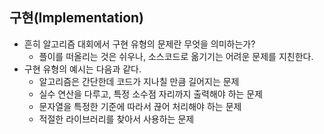 ## 구현(Implementation)
* 흔히 알고리즘 대회에서 구현 유형의 문제란 무엇을 의미하는가?
    - 플이를 떠올리는 것은 쉬우나, 소스코드로 옮기기는 어려운 문제를 지친한다.
* 구현 유형의 예시는 다음과 같다.
    - 알고리즘은 간단한데 코드가 지나칠 만큼 길어지는 문제
    - 실수 연산을 다루고, 특정 소수점 자리까지 출력해야 하는 문제
    - 문자열을 특정한 기준에 따라서 끊어 처리해야 하는 문제
    - 적절한 라이브러리를 찾아서 사용하는 문제